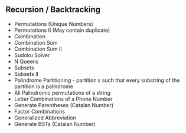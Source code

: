 ## Recursion / Backtracking

- Permutations (Unique Numbers)
- Permutations II (May contain duplicate)
- Combination
- Combination Sum
- Combination Sum II
- Sudoku Solver
- N Queens
- Subsets
- Subsets II
- Palindrome Partitioning - partition s such that every substring of the partition is a palindrome
- All Palindromic permutations of a string
- Letter Combinations of a Phone Number
- Generate Parentheses (Catalan Number)
- Factor Combinations
- Generalized Abbreviation
- Generate BSTs (Catalan Number)
